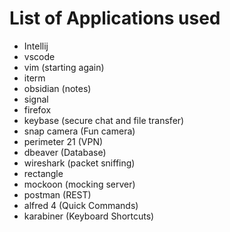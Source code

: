 # List of Applications used

* Intellij
* vscode
* vim (starting again)
* iterm
* obsidian (notes)
* signal
* firefox
* keybase (secure chat and file transfer)
* snap camera (Fun camera)
* perimeter 21 (VPN)
* dbeaver (Database)
* wireshark (packet sniffing)
* rectangle
* mockoon (mocking server)
* postman (REST)
* alfred 4 (Quick Commands)
* karabiner (Keyboard Shortcuts)

